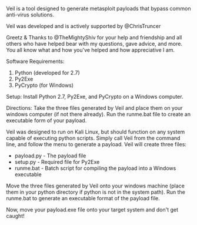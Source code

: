 Veil is a tool designed to generate metasploit payloads that bypass common anti-virus solutions.

Veil was developed and is actively supported by @ChrisTruncer

Greetz & Thanks to @TheMightyShiv for your help and friendship and all others who have helped bear with my questions, gave advice, and more.  You all know what and how you've helped and how appreciative I am.


Software Requirements:
1.  Python (developed for 2.7)
2.  Py2Exe
3.  PyCrypto (for Windows)

Setup: Install Python 2.7, Py2Exe, and PyCrypto on a Windows computer.  

Directions: Take the three files generated by Veil and place them on your windows computer (if not there already).  Run the runme.bat file to create an executable form of your payload.


Veil was designed to run on Kali Linux, but should function on any system capable of executing python scripts.  Simply call Veil from the command line, and follow the menu to generate a payload.  Veil will create three files:

* payload.py - The payload file
* setup.py - Required file for Py2Exe
* runme.bat - Batch script for compiling the payload into a Windows executable

Move the three files generated by Veil onto your windows machine (place them in your python directory if python is not in the system path).  Run the runme.bat to generate an executable format of the payload file.

Now, move your payload.exe file onto your target system and don't get caught!
